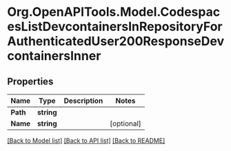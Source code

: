 # Org.OpenAPITools.Model.CodespacesListDevcontainersInRepositoryForAuthenticatedUser200ResponseDevcontainersInner

## Properties

Name | Type | Description | Notes
------------ | ------------- | ------------- | -------------
**Path** | **string** |  | 
**Name** | **string** |  | [optional] 

[[Back to Model list]](../README.md#documentation-for-models) [[Back to API list]](../README.md#documentation-for-api-endpoints) [[Back to README]](../README.md)

